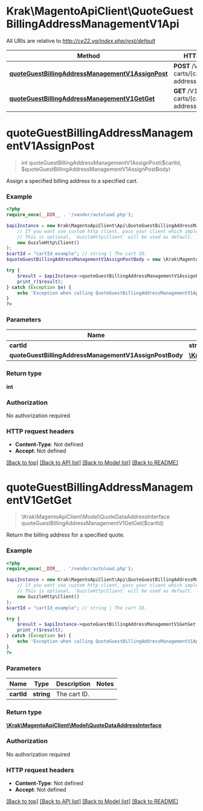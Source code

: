 # Krak\MagentoApiClient\QuoteGuestBillingAddressManagementV1Api

All URIs are relative to *http://ce22.vg/index.php/rest/default*

Method | HTTP request | Description
------------- | ------------- | -------------
[**quoteGuestBillingAddressManagementV1AssignPost**](QuoteGuestBillingAddressManagementV1Api.md#quoteGuestBillingAddressManagementV1AssignPost) | **POST** /V1/guest-carts/{cartId}/billing-address | 
[**quoteGuestBillingAddressManagementV1GetGet**](QuoteGuestBillingAddressManagementV1Api.md#quoteGuestBillingAddressManagementV1GetGet) | **GET** /V1/guest-carts/{cartId}/billing-address | 


# **quoteGuestBillingAddressManagementV1AssignPost**
> int quoteGuestBillingAddressManagementV1AssignPost($cartId, $quoteGuestBillingAddressManagementV1AssignPostBody)



Assign a specified billing address to a specified cart.

### Example
```php
<?php
require_once(__DIR__ . '/vendor/autoload.php');

$apiInstance = new Krak\MagentoApiClient\Api\QuoteGuestBillingAddressManagementV1Api(
    // If you want use custom http client, pass your client which implements `GuzzleHttp\ClientInterface`.
    // This is optional, `GuzzleHttp\Client` will be used as default.
    new GuzzleHttp\Client()
);
$cartId = "cartId_example"; // string | The cart ID.
$quoteGuestBillingAddressManagementV1AssignPostBody = new \Krak\MagentoApiClient\Model\QuoteGuestBillingAddressManagementV1AssignPostBody(); // \Krak\MagentoApiClient\Model\QuoteGuestBillingAddressManagementV1AssignPostBody | 

try {
    $result = $apiInstance->quoteGuestBillingAddressManagementV1AssignPost($cartId, $quoteGuestBillingAddressManagementV1AssignPostBody);
    print_r($result);
} catch (Exception $e) {
    echo 'Exception when calling QuoteGuestBillingAddressManagementV1Api->quoteGuestBillingAddressManagementV1AssignPost: ', $e->getMessage(), PHP_EOL;
}
?>
```

### Parameters

Name | Type | Description  | Notes
------------- | ------------- | ------------- | -------------
 **cartId** | **string**| The cart ID. |
 **quoteGuestBillingAddressManagementV1AssignPostBody** | [**\Krak\MagentoApiClient\Model\QuoteGuestBillingAddressManagementV1AssignPostBody**](../Model/QuoteGuestBillingAddressManagementV1AssignPostBody.md)|  | [optional]

### Return type

**int**

### Authorization

No authorization required

### HTTP request headers

 - **Content-Type**: Not defined
 - **Accept**: Not defined

[[Back to top]](#) [[Back to API list]](../../README.md#documentation-for-api-endpoints) [[Back to Model list]](../../README.md#documentation-for-models) [[Back to README]](../../README.md)

# **quoteGuestBillingAddressManagementV1GetGet**
> \Krak\MagentoApiClient\Model\QuoteDataAddressInterface quoteGuestBillingAddressManagementV1GetGet($cartId)



Return the billing address for a specified quote.

### Example
```php
<?php
require_once(__DIR__ . '/vendor/autoload.php');

$apiInstance = new Krak\MagentoApiClient\Api\QuoteGuestBillingAddressManagementV1Api(
    // If you want use custom http client, pass your client which implements `GuzzleHttp\ClientInterface`.
    // This is optional, `GuzzleHttp\Client` will be used as default.
    new GuzzleHttp\Client()
);
$cartId = "cartId_example"; // string | The cart ID.

try {
    $result = $apiInstance->quoteGuestBillingAddressManagementV1GetGet($cartId);
    print_r($result);
} catch (Exception $e) {
    echo 'Exception when calling QuoteGuestBillingAddressManagementV1Api->quoteGuestBillingAddressManagementV1GetGet: ', $e->getMessage(), PHP_EOL;
}
?>
```

### Parameters

Name | Type | Description  | Notes
------------- | ------------- | ------------- | -------------
 **cartId** | **string**| The cart ID. |

### Return type

[**\Krak\MagentoApiClient\Model\QuoteDataAddressInterface**](../Model/QuoteDataAddressInterface.md)

### Authorization

No authorization required

### HTTP request headers

 - **Content-Type**: Not defined
 - **Accept**: Not defined

[[Back to top]](#) [[Back to API list]](../../README.md#documentation-for-api-endpoints) [[Back to Model list]](../../README.md#documentation-for-models) [[Back to README]](../../README.md)

